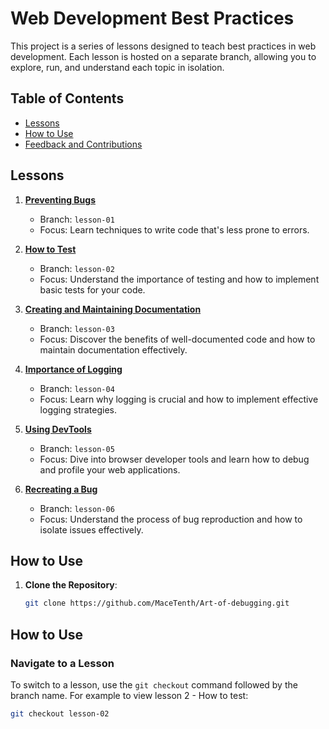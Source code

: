 # Web Development Best Practices

This project is a series of lessons designed to teach best practices in web development. Each lesson is hosted on a separate branch, allowing you to explore, run, and understand each topic in isolation.

## Table of Contents

- [Lessons](#lessons)
- [How to Use](#how-to-use)
- [Feedback and Contributions](#feedback-and-contributions)

## Lessons

1. **[Preventing Bugs](https://github.com/MaceTenth/Art-of-debugging/tree/main/lesson-01)**
   - Branch: `lesson-01`
   - Focus: Learn techniques to write code that's less prone to errors.

2. **[How to Test](https://github.com/MaceTenth/Art-of-debugging/tree/testing/lesson-02)**
   - Branch: `lesson-02`
   - Focus: Understand the importance of testing and how to implement basic tests for your code.

3. **[Creating and Maintaining Documentation](https://github.com/MaceTenth/Art-of-debugging/tree/documentation/lesson-03)**
   - Branch: `lesson-03`
   - Focus: Discover the benefits of well-documented code and how to maintain documentation effectively.

4. **[Importance of Logging](https://github.com/MaceTenth/Art-of-debugging/tree/logging/lesson-04)**
   - Branch: `lesson-04`
   - Focus: Learn why logging is crucial and how to implement effective logging strategies.

5. **[Using DevTools](https://github.com/MaceTenth/Art-of-debugging/tree/devtools/lesson-05)**
   - Branch: `lesson-05`
   - Focus: Dive into browser developer tools and learn how to debug and profile your web applications.

6. **[Recreating a Bug](https://github.com/MaceTenth/Art-of-debugging/tree/recreating/lesson-05)**
   - Branch: `lesson-06`
   - Focus: Understand the process of bug reproduction and how to isolate issues effectively.

## How to Use

1. **Clone the Repository**:
   ```bash
   git clone https://github.com/MaceTenth/Art-of-debugging.git

## How to Use

### Navigate to a Lesson
To switch to a lesson, use the `git checkout` command followed by the branch name. For example to view lesson 2 - How to test:
```bash
git checkout lesson-02
